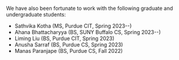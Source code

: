 <br>

We have also been fortunate to work with the following graduate and undergraduate students:

<ul>
	<li>Sathvika Kotha (MS, Purdue CIT, Spring 2023--)</li>
	<li>Ahana Bhattacharyya (BS, SUNY Buffalo CS, Spring 2023--)</li>
	<li>Liming Liu (BS, Purdue CIT, Spring 2023)</li>
	<li>Anusha Sarraf (BS, Purdue CS, Spring 2023)</li>
	<li>Manas Paranjape (BS, Purdue CS, Fall 2022)</li>
</ul>